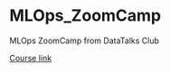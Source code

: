 # MLOps_ZoomCamp
MLOps ZoomCamp from DataTalks Club

[Course link](https://github.com/DataTalksClub/mlops-zoomcamp/tree/main)